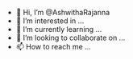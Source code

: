 - 👋 Hi, I’m @AshwithaRajanna
- 👀 I’m interested in ...
- 🌱 I’m currently learning ...
- 💞️ I’m looking to collaborate on ...
- 📫 How to reach me ...

<!---
AshwithaRajanna/AshwithaRajanna is a ✨ special ✨ repository because its `README.md` (this file) appears on your GitHub profile.
You can click the Preview link to take a look at your changes.
--->
